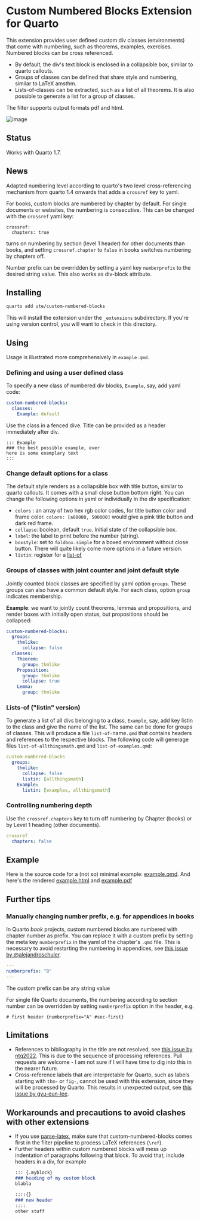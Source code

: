 # Custom Numbered Blocks Extension for Quarto

This extension provides user defined custom div classes (environments) that come with numbering, such as theorems, examples, exercises. Numbered blocks can be cross referenced.

- By default, the div's text block is enclosed in a collapsible box, similar to quarto callouts.
- Groups of classes can be defined that share style and numbering, similar to LaTeX amsthm.
- Lists-of-classes can be extracted, such as a list of all theorems. It is also possible to generate a list for a group of classes.

The filter supports output formats pdf and html.


![image](https://github.com/ute/custom-numbered-blocks/assets/5145859/8b69f761-fcf8-44fe-b2ee-2626f59548c9)

## Status
Works with Quarto 1.7.

<!--
Setting the number prefix per page/chapter coming soon.  
There may also soon come changes to the yaml-UI for lists-of-classes.  
And documentation will be extended :-)
-->

## News
Adapted numbering level according to quarto's two level cross-referencing mechanism from quarto 1.4 onwards that adds a `crossref` key to yaml. 

For books, custom blocks are numbered by chapter by default. For single documents or websites, the numbering is consecutive. This can be changed with the `crossref` yaml key:
```
crossref:
  chapters: true
```
turns on numbering by section (level 1 header) for other documents than books, and setting `crossref.chapter` to `false` in books switches numbering by chapters off.

Number prefix can be overridden by setting a yaml key `numberprefix` to the desired string value. This also works as div-block attribute.

## Installing

```bash
quarto add ute/custom-numbered-blocks
```

This will install the extension under the `_extensions` subdirectory.
If you're using version control, you will want to check in this directory.

## Using

Usage is illustrated more comprehensively in `example.qmd`.

### Defining and using a user defined class
To specify a new class of numbered div blocks, `Example`, say, add yaml code:
```yaml
custom-numbered-blocks:
  classes:
    Example: default
```
Use the class in a fenced dive. Title can be provided as a header immediately after div.
```
::: Example
### the best possible example, ever
here is some exemplary text
:::  
```

### Change default options for a class
The default style renders as a collapsible box with title button, similar to quarto callouts. It comes with a small close button bottom right. You can change the following options in yaml or individually in the div specification:
  - `colors` : an array of two hex rgb color codes, for title button color and frame color. `colors: [a08080, 500000]` would give a pink title button and dark red frame.
  - `collapse`: boolean, default `true`. Initial state of the collapsible box.
  - `label`: the label to print before the number (string).
  - `boxstyle`: set to `foldbox.simple` for a boxed environment without close button. There will quite likely come more options in a future version.
  - `listin`: register for a [list-of](#lists-of-listin-version) 

### Groups of classes with joint counter and joint default style
Jointly counted block classes are specified by yaml option `groups`. These groups can also have a common default style. For each class, option `group` indicates membership. 
 
**Example**: we want to jointly count theorems, lemmas and propositions, and render boxes  with initially open status, but propositions should be collapsed:
```yaml
custom-numbered-blocks:
  groups:
    thmlike:
      collapse: false
  classes:
    Theorem:
      group: thmlike
    Proposition:
      group: thmlike
      collapse: true
    Lemma:
      group: thmlike                  
```

### Lists-of ("listin" version)
To generate a list of all divs belonging to a class, `Example`, say, add key listin to the class and give the name of the list. The same can be done for groups of classes. This will produce a file `list-of-`name`.qmd` that contains headers and references to the respective blocks. The following code will generage files `list-of-allthingsmath.qmd` and `list-of-examples.qmd`:

```yaml
custom-numbered-blocks
  groups:
    thmlike:
      collapse: false
      listin: [allthingsmath]
    Example:
      listin: [examples, allthingsmath] 
```

### Controlling numbering depth
Use the `crossref.chapters` key to turn off numbering by Chapter (books) or by Level 1 heading (other documents). 

```yaml
crossref
  chapters: false
```


## Example

Here is the source code for a (not so) minimal example: [example.qmd](https://ute.github.io/custom-numbered-blocks/example.qmd). And here's the rendered [example.html](https://ute.github.io/custom-numbered-blocks/doc/example.html) and [example.pdf](https://ute.github.io/custom-numbered-blocks/doc/example.pdf) 

## Further tips

### Manually changing number prefix, e.g. for appendices in books

In Quarto *book* projects, custom numbered blocks are numbered with chapter number as prefix. You can replace it with a custom prefix by setting the meta key `numberprefix` in the yaml of the chapter's `.qmd` file. This is necessary to avoid restarting the numbering in appendices, see [this issue by @alejandroschuler](https://github.com/ute/custom-numbered-blocks/issues/11).
```yaml
---
numberprefix: "B" 
---
```
The custom prefix can be any string value

For single file Quarto documents, the numbering according to section number can be overridden by setting `numberprefix` option in the header, e.g.
```
# first header {numberprefix="A" #sec-first}
```

## Limitations
- References to bibliography in the title are not resolved, see [this issue by ntq2022](https://github.com/ute/custom-numbered-blocks/issues/7). This is due to the sequence of processing references. Pull requests are welcome - I am not sure
  if I will have time to dig into this in the nearer future.
- Cross-reference labels that are interpretable for Quarto, such as labels starting with `thm-` or `fig-`, cannot be used with this extension, since they will be processed by Quarto. This results in unexpected output, see [this issue by gyu-eun-lee](https://github.com/ute/custom-numbered-blocks/issues/8).
  
## Workarounds and precautions to avoid clashes with other extensions
- If you use [parse-latex](https://github.com/tarleb/parse-latex), make sure that custom-numbered-blocks comes first in the filter pipeline to process LaTeX references (`\ref`).
- Further headers within custom numbered blocks will mess up indentation of paragraphs following that block. To avoid that, include headers in a div, for example
  ```markdown
  ::: {.myblock}
  ### heading of my custom block
  blabla
  
  ::::{}
  ### new header
  ::::
  other stuff
  ```
